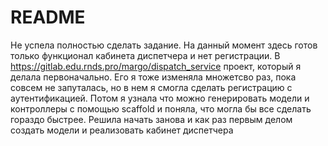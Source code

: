 # README

Не успела полностью сделать задание. На данный момент здесь готов только функционал кабинета диспетчера и нет регистрации. В https://gitlab.edu.rnds.pro/margo/dispatch_service проект, который я делала первоначально. Его я тоже изменяла множетсво раз, пока совсем не запуталась, но в нем я смогла сделать регистрацию с аутентификацией. Потом я узнала что можно генерировать модели и контроллеры с помощью scaffold и поняла, что могла бы все сделать гораздо быстрее. Решила начать занова и как раз первым делом создать модели и реализовать кабинет диспетчера  
